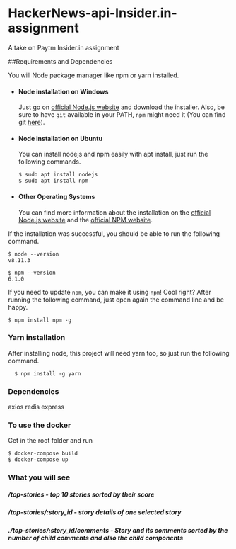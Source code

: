 # HackerNews-api-Insider.in-assignment
A take on Paytm Insider.in assignment

##Requirements and Dependencies

You will Node package manager like npm or yarn installed.

- #### Node installation on Windows

  Just go on [official Node.js website](https://nodejs.org/) and download the installer.
Also, be sure to have `git` available in your PATH, `npm` might need it (You can find git [here](https://git-scm.com/)).

- #### Node installation on Ubuntu

  You can install nodejs and npm easily with apt install, just run the following commands.

      $ sudo apt install nodejs
      $ sudo apt install npm

- #### Other Operating Systems
  You can find more information about the installation on the [official Node.js website](https://nodejs.org/) and the [official NPM website](https://npmjs.org/).

If the installation was successful, you should be able to run the following command.

    $ node --version
    v8.11.3

    $ npm --version
    6.1.0

If you need to update `npm`, you can make it using `npm`! Cool right? After running the following command, just open again the command line and be happy.

    $ npm install npm -g

###
### Yarn installation
  After installing node, this project will need yarn too, so just run the following command.

      $ npm install -g yarn
      
 ### Dependencies
 
  axios
  redis
  express
  
  
  ### To use the docker 
  
  Get in the root folder and run
  
    $ docker-compose build
    $ docker-compose up

### What you will see

##### /top-stories - top 10 stories sorted by their score

##### /top-stories/:story_id - story details of one selected story

##### ./top-stories/:story_id/comments - Story and its comments sorted by the number of child comments and also the child components




